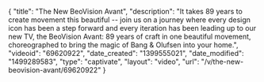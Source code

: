 {
    "title": "The New BeoVision Avant",
    "description": "It takes 89 years to create movement this beautiful -- join us on a journey where every design icon has been a step forward and every iteration has been leading up to our new TV, the BeoVision Avant: 89 years of craft in one beautiful movement, choreographed to bring the magic of Bang & Olufsen into your home.",
    "videoid": "69620922",
    "date_created": "1399555021",
    "date_modified": "1499289583",
    "type": "captivate",
    "layout": "video",
    "url": "\/v\/the-new-beovision-avant\/69620922"
}